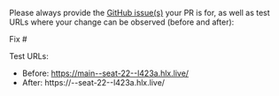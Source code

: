 Please always provide the [GitHub issue(s)](../issues) your PR is for, as well as test URLs where your change can be observed (before and after):

Fix #<gh-issue-id>

Test URLs:
- Before: https://main--seat-22--l423a.hlx.live/
- After: https://<branch>--seat-22--l423a.hlx.live/
